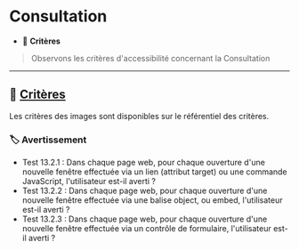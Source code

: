 # Consultation

*  🔖 **Critères**

> Observons les critères d'accessibilité concernant la Consultation

___

## 📑 [Critères](https://www.numerique.gouv.fr/publications/rgaa-accessibilite/methode/criteres/#topic)

Les critères des images sont disponibles sur le référentiel des critères.

### 🏷️ **Avertissement**

* Test 13.2.1 : Dans chaque page web, pour chaque ouverture d'une nouvelle fenêtre effectuée via un lien (attribut target) ou une commande JavaScript, l'utilisateur est-il averti ?
* Test 13.2.2 : Dans chaque page web, pour chaque ouverture d'une nouvelle fenêtre effectuée via une balise object, ou embed, l'utilisateur est-il averti ?
* Test 13.2.3 : Dans chaque page web, pour chaque ouverture d'une nouvelle fenêtre effectuée via un contrôle de formulaire, l'utilisateur est-il averti ?
